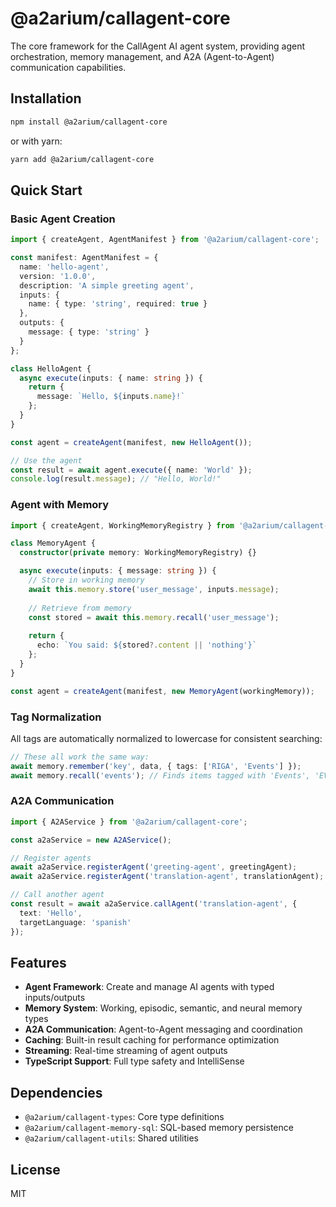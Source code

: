 # @a2arium/callagent-core

The core framework for the CallAgent AI agent system, providing agent orchestration, memory management, and A2A (Agent-to-Agent) communication capabilities.

## Installation

```bash
npm install @a2arium/callagent-core
```

or with yarn:

```bash
yarn add @a2arium/callagent-core
```

## Quick Start

### Basic Agent Creation

```typescript
import { createAgent, AgentManifest } from '@a2arium/callagent-core';

const manifest: AgentManifest = {
  name: 'hello-agent',
  version: '1.0.0',
  description: 'A simple greeting agent',
  inputs: {
    name: { type: 'string', required: true }
  },
  outputs: {
    message: { type: 'string' }
  }
};

class HelloAgent {
  async execute(inputs: { name: string }) {
    return {
      message: `Hello, ${inputs.name}!`
    };
  }
}

const agent = createAgent(manifest, new HelloAgent());

// Use the agent
const result = await agent.execute({ name: 'World' });
console.log(result.message); // "Hello, World!"
```

### Agent with Memory

```typescript
import { createAgent, WorkingMemoryRegistry } from '@a2arium/callagent-core';

class MemoryAgent {
  constructor(private memory: WorkingMemoryRegistry) {}

  async execute(inputs: { message: string }) {
    // Store in working memory
    await this.memory.store('user_message', inputs.message);
    
    // Retrieve from memory
    const stored = await this.memory.recall('user_message');
    
    return {
      echo: `You said: ${stored?.content || 'nothing'}`
    };
  }
}

const agent = createAgent(manifest, new MemoryAgent(workingMemory));
```

### Tag Normalization

All tags are automatically normalized to lowercase for consistent searching:

```typescript
// These all work the same way:
await memory.remember('key', data, { tags: ['RIGA', 'Events'] });
await memory.recall('events'); // Finds items tagged with 'Events', 'EVENTS', 'events', etc.
```

### A2A Communication

```typescript
import { A2AService } from '@a2arium/callagent-core';

const a2aService = new A2AService();

// Register agents
await a2aService.registerAgent('greeting-agent', greetingAgent);
await a2aService.registerAgent('translation-agent', translationAgent);

// Call another agent
const result = await a2aService.callAgent('translation-agent', {
  text: 'Hello',
  targetLanguage: 'spanish'
});
```

## Features

- **Agent Framework**: Create and manage AI agents with typed inputs/outputs
- **Memory System**: Working, episodic, semantic, and neural memory types
- **A2A Communication**: Agent-to-Agent messaging and coordination
- **Caching**: Built-in result caching for performance optimization
- **Streaming**: Real-time streaming of agent outputs
- **TypeScript Support**: Full type safety and IntelliSense

## Dependencies

- `@a2arium/callagent-types`: Core type definitions
- `@a2arium/callagent-memory-sql`: SQL-based memory persistence
- `@a2arium/callagent-utils`: Shared utilities

## License

MIT 